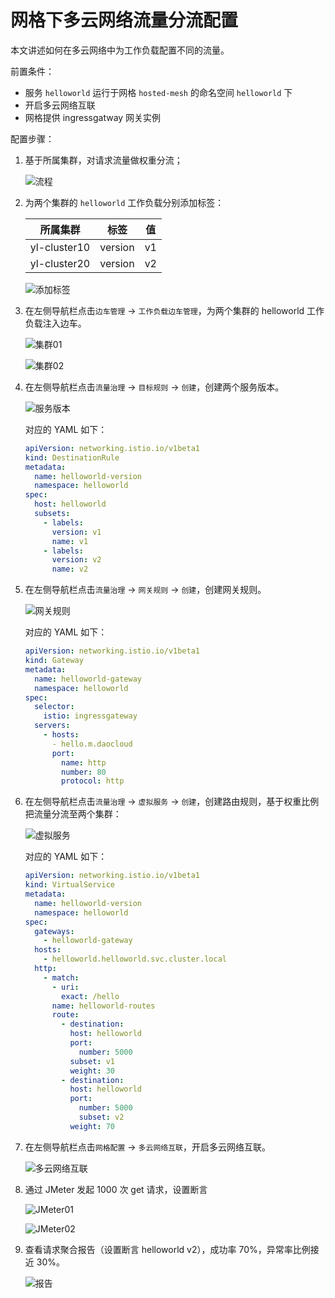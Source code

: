 # 网格下多云网络流量分流配置

本文讲述如何在多云网络中为工作负载配置不同的流量。

前置条件：

- 服务 `helloworld` 运行于网格 `hosted-mesh` 的命名空间 `helloworld` 下
- 开启多云网络互联
- 网格提供 ingressgatway 网关实例

配置步骤：

1.  基于所属集群，对请求流量做权重分流；

    ![流程](https://community-github.cn-sh2.ufileos.com/daocloud-docs-images/docs/mspider/user-guide/multicluster/images/branch01.png)

1. 为两个集群的 `helloworld` 工作负载分别添加标签：

    | 所属集群     | 标签    | 值  |
    | ------------ | ------- | --- |
    | yl-cluster10 | version | v1  |
    | yl-cluster20 | version | v2  |

    ![添加标签](https://community-github.cn-sh2.ufileos.com/daocloud-docs-images/docs/mspider/user-guide/multicluster/images/branch02.png)

1. 在左侧导航栏点击`边车管理` -> `工作负载边车管理`，为两个集群的 helloworld 工作负载注入边车。

    ![集群01](https://community-github.cn-sh2.ufileos.com/daocloud-docs-images/docs/mspider/user-guide/multicluster/images/branch03.png)

    ![集群02](https://community-github.cn-sh2.ufileos.com/daocloud-docs-images/docs/mspider/user-guide/multicluster/images/branch04.png)

1. 在左侧导航栏点击`流量治理` -> `目标规则` -> `创建`，创建两个服务版本。

    ![服务版本](https://community-github.cn-sh2.ufileos.com/daocloud-docs-images/docs/mspider/user-guide/multicluster/images/branch05.png)

    对应的 YAML 如下：

    ```yaml
    apiVersion: networking.istio.io/v1beta1
    kind: DestinationRule
    metadata:
      name: helloworld-version
      namespace: helloworld
    spec:
      host: helloworld
      subsets:
        - labels:
    ​      version: v1
    ​      name: v1
        - labels:
    ​      version: v2
          name: v2
    ```

1. 在左侧导航栏点击`流量治理` -> `网关规则` -> `创建`，创建网关规则。

    ![网关规则](https://community-github.cn-sh2.ufileos.com/daocloud-docs-images/docs/mspider/user-guide/multicluster/images/branch06.png)

    对应的 YAML 如下：

    ```yaml
    apiVersion: networking.istio.io/v1beta1
    kind: Gateway
    metadata:
      name: helloworld-gateway
      namespace: helloworld
    spec:
      selector:
        istio: ingressgateway
      servers:
        - hosts:
    ​      - hello.m.daocloud
          port:
    ​        name: http
    ​        number: 80
    ​        protocol: http
    ```

1. 在左侧导航栏点击`流量治理` -> `虚拟服务` -> `创建`，创建路由规则，基于权重比例把流量分流至两个集群：

    ![虚拟服务](https://community-github.cn-sh2.ufileos.com/daocloud-docs-images/docs/mspider/user-guide/multicluster/images/branch07.png)

    对应的 YAML 如下：

    ```yaml
    apiVersion: networking.istio.io/v1beta1
    kind: VirtualService
    metadata:
      name: helloworld-version
      namespace: helloworld
    spec:
      gateways:
        - helloworld-gateway
      hosts:
        - helloworld.helloworld.svc.cluster.local
      http:
        - match:
          - uri:
            exact: /hello
          name: helloworld-routes
          route:
            - destination:
              host: helloworld
              port:
                number: 5000
              subset: v1
              weight: 30
            - destination:
              host: helloworld
              port:
                number: 5000
                subset: v2
              weight: 70
    ```

1. 在左侧导航栏点击`网格配置` -> `多云网络互联`，开启多云网络互联。

    ![多云网络互联](https://community-github.cn-sh2.ufileos.com/daocloud-docs-images/docs/mspider/user-guide/multicluster/images/branch08.png)

1. 通过 JMeter 发起 1000 次 get 请求，设置断言

    ![JMeter01](https://community-github.cn-sh2.ufileos.com/daocloud-docs-images/docs/mspider/user-guide/multicluster/images/branch09.png)

    ![JMeter02](https://community-github.cn-sh2.ufileos.com/daocloud-docs-images/docs/mspider/user-guide/multicluster/images/branch10.png)

1. 查看请求聚合报告（设置断言 helloworld v2），成功率 70%，异常率比例接近 30%。

    ![报告](https://community-github.cn-sh2.ufileos.com/daocloud-docs-images/docs/mspider/user-guide/multicluster/images/branch11.png)
